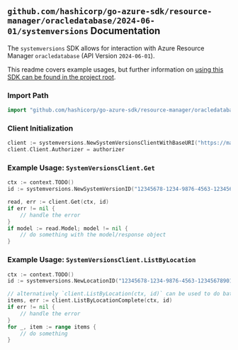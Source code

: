 
## `github.com/hashicorp/go-azure-sdk/resource-manager/oracledatabase/2024-06-01/systemversions` Documentation

The `systemversions` SDK allows for interaction with Azure Resource Manager `oracledatabase` (API Version `2024-06-01`).

This readme covers example usages, but further information on [using this SDK can be found in the project root](https://github.com/hashicorp/go-azure-sdk/tree/main/docs).

### Import Path

```go
import "github.com/hashicorp/go-azure-sdk/resource-manager/oracledatabase/2024-06-01/systemversions"
```


### Client Initialization

```go
client := systemversions.NewSystemVersionsClientWithBaseURI("https://management.azure.com")
client.Client.Authorizer = authorizer
```


### Example Usage: `SystemVersionsClient.Get`

```go
ctx := context.TODO()
id := systemversions.NewSystemVersionID("12345678-1234-9876-4563-123456789012", "locationValue", "systemVersionValue")

read, err := client.Get(ctx, id)
if err != nil {
	// handle the error
}
if model := read.Model; model != nil {
	// do something with the model/response object
}
```


### Example Usage: `SystemVersionsClient.ListByLocation`

```go
ctx := context.TODO()
id := systemversions.NewLocationID("12345678-1234-9876-4563-123456789012", "locationValue")

// alternatively `client.ListByLocation(ctx, id)` can be used to do batched pagination
items, err := client.ListByLocationComplete(ctx, id)
if err != nil {
	// handle the error
}
for _, item := range items {
	// do something
}
```
